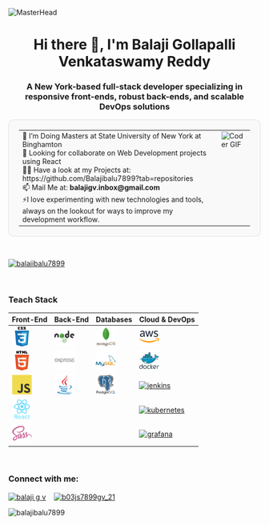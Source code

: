 ![MasterHead](https://user-images.githubusercontent.com/74038190/225813708-98b745f2-7d22-48cf-9150-083f1b00d6c9.gif)

<h1 align="center">Hi there 👋, I'm Balaji Gollapalli Venkataswamy Reddy</h1>
<h3 align="center">A New York-based full-stack developer specializing in responsive front-ends, robust back-ends, and scalable DevOps solutions</h3>

<table style="border: 1px solid rgba(0, 0, 0, 0.1); border-radius: 10px; background-color: #f9f9f9; padding: 20px;">
  <tr>
    <td style="vertical-align: top; padding-right: 20px;">
      <ul style="list-style: none; padding: 0; margin: 0;">
        <li>🔭 I’m Doing Masters at State University of New York at Binghamton</li>
        <li>👯 Looking for collaborate on Web Development projects using React</li>
        <li>👨‍💻 Have a look at my Projects at: https://github.com/Balajibalu7899?tab=repositories</li>
        <li>📫 Mail Me at: <strong>balajigv.inbox@gmail.com</strong></li>
        <li>⚡I love experimenting with new technologies and tools, always on the lookout for ways to improve my development workflow.</li>
      </ul>
    </td>
    <td style="vertical-align: top;">
      <img src="https://user-images.githubusercontent.com/74038190/219923809-b86dc415-a0c2-4a38-bc88-ad6cf06395a8.gif" 
           alt="Coder GIF" width="300">
    </td>
  </tr>
</table>
<br>
<p align="left"> <a href="https://github.com/ryo-ma/github-profile-trophy"><img src="https://github-profile-trophy.vercel.app/?username=balajibalu7899" alt="balajibalu7899" /></a> </p>
<br>
<h3 align="left">Teach Stack</h3>
<table>
  <thead>
    <tr>
      <th>Front-End</th>
      <th>Back-End</th>
      <th>Databases</th>
      <th>Cloud & DevOps</th>
    </tr>
  </thead>
  <tbody>
    <tr>
      <td>
        <a href="https://www.w3schools.com/css/" target="_blank" rel="noreferrer">
          <img src="https://raw.githubusercontent.com/devicons/devicon/master/icons/css3/css3-original-wordmark.svg" alt="css3" width="40" height="40"/>
        </a>
      </td>
      <td>
        <a href="https://nodejs.org" target="_blank" rel="noreferrer">
          <img src="https://raw.githubusercontent.com/devicons/devicon/master/icons/nodejs/nodejs-original-wordmark.svg" alt="nodejs" width="40" height="40"/>
        </a>
      </td>
      <td>
        <a href="https://www.mongodb.com/" target="_blank" rel="noreferrer">
          <img src="https://raw.githubusercontent.com/devicons/devicon/master/icons/mongodb/mongodb-original-wordmark.svg" alt="mongodb" width="40" height="40"/>
        </a>
      </td>
      <td>
        <a href="https://aws.amazon.com" target="_blank" rel="noreferrer">
          <img src="https://raw.githubusercontent.com/devicons/devicon/master/icons/amazonwebservices/amazonwebservices-original-wordmark.svg" alt="aws" width="40" height="40"/>
        </a>
      </td>
    </tr>
    <tr>
      <td>
        <a href="https://www.w3.org/html/" target="_blank" rel="noreferrer">
          <img src="https://raw.githubusercontent.com/devicons/devicon/master/icons/html5/html5-original-wordmark.svg" alt="html5" width="40" height="40"/>
        </a>
      </td>
      <td>
        <a href="https://expressjs.com" target="_blank" rel="noreferrer">
          <img src="https://raw.githubusercontent.com/devicons/devicon/master/icons/express/express-original-wordmark.svg" alt="express" width="40" height="40"/>
        </a>
      </td>
      <td>
        <a href="https://www.mysql.com/" target="_blank" rel="noreferrer">
          <img src="https://raw.githubusercontent.com/devicons/devicon/master/icons/mysql/mysql-original-wordmark.svg" alt="mysql" width="40" height="40"/>
        </a>
      </td>
      <td>
        <a href="https://www.docker.com/" target="_blank" rel="noreferrer">
          <img src="https://raw.githubusercontent.com/devicons/devicon/master/icons/docker/docker-original-wordmark.svg" alt="docker" width="40" height="40"/>
        </a>
      </td>
    </tr>
    <tr>
      <td>
        <a href="https://developer.mozilla.org/en-US/docs/Web/JavaScript" target="_blank" rel="noreferrer">
          <img src="https://raw.githubusercontent.com/devicons/devicon/master/icons/javascript/javascript-original.svg" alt="javascript" width="40" height="40"/>
        </a>
      </td>
      <td>
        <a href="https://www.java.com" target="_blank" rel="noreferrer">
          <img src="https://raw.githubusercontent.com/devicons/devicon/master/icons/java/java-original.svg" alt="java" width="40" height="40"/>
        </a>
      </td>
      <td>
        <a href="https://www.postgresql.org" target="_blank" rel="noreferrer">
          <img src="https://raw.githubusercontent.com/devicons/devicon/master/icons/postgresql/postgresql-original-wordmark.svg" alt="postgresql" width="40" height="40"/>
        </a>
      </td>
      <td>
        <a href="https://www.jenkins.io" target="_blank" rel="noreferrer">
          <img src="https://www.vectorlogo.zone/logos/jenkins/jenkins-icon.svg" alt="jenkins" width="40" height="40"/>
        </a>
      </td>
    </tr>
    <tr>
      <td>
        <a href="https://reactjs.org/" target="_blank" rel="noreferrer">
          <img src="https://raw.githubusercontent.com/devicons/devicon/master/icons/react/react-original-wordmark.svg" alt="react" width="40" height="40"/>
        </a>
      </td>
      <td></td>
      <td></td>
      <td>
        <a href="https://kubernetes.io" target="_blank" rel="noreferrer">
          <img src="https://www.vectorlogo.zone/logos/kubernetes/kubernetes-icon.svg" alt="kubernetes" width="40" height="40"/>
        </a>
      </td>
    </tr>
    <tr>
      <td>
        <a href="https://sass-lang.com" target="_blank" rel="noreferrer">
          <img src="https://raw.githubusercontent.com/devicons/devicon/master/icons/sass/sass-original.svg" alt="sass" width="40" height="40"/>
        </a>
      </td>
      <td></td>
      <td></td>
      <td>
        <a href="https://grafana.com" target="_blank" rel="noreferrer">
          <img src="https://www.vectorlogo.zone/logos/grafana/grafana-icon.svg" alt="grafana" width="40" height="40"/>
        </a>
      </td>
    </tr>
  </tbody>
</table>

<br>
<h3 align="left">Connect with me:</h3>
<p align="left">
  <a href="https://linkedin.com/in/balaji-g-v" target="blank"><img align="center" src="https://raw.githubusercontent.com/rahuldkjain/github-profile-readme-generator/master/src/images/icons/Social/linked-in-alt.svg" alt="balaji g v" height="30" width="40" /></a>&nbsp;&nbsp;&nbsp;
  <a href="https://instagram.com/b03js7899gv_21" target="blank"><img align="center" src="https://raw.githubusercontent.com/rahuldkjain/github-profile-readme-generator/master/src/images/icons/Social/instagram.svg" alt="b03js7899gv_21" height="30" width="40" /></a>&nbsp;&nbsp;&nbsp;
</p>

<p align="left"> <img src="https://komarev.com/ghpvc/?username=balajibalu7899&label=Profile%20views&color=0e75b6&style=flat" alt="balajibalu7899" /> </p>
